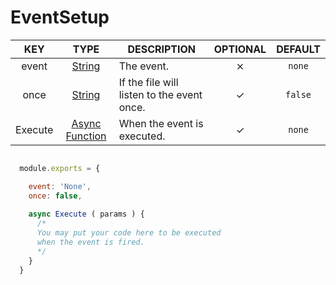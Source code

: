 # EventSetup

| KEY | TYPE | DESCRIPTION | OPTIONAL | DEFAULT |
| :-: | :--: | ----------- | :------: | :-----: |
| event | [String](https://developer.mozilla.org/en-US/docs/Web/JavaScript/Reference/Global_Objects/String) | The event. | ⨯ | `none` |
| once | [String](https://developer.mozilla.org/en-US/docs/Web/JavaScript/Reference/Global_Objects/String) | If the file will listen to the event once. | ✓ | `false` | 
| Execute | [Async Function](https://developer.mozilla.org/en-US/docs/Web/JavaScript/Reference/Statements/async_function) | When the event is executed. | ✓ | `none` |


```js

  module.exports = {

    event: 'None',
    once: false,
  
    async Execute ( params ) {
      /*
      You may put your code here to be executed
      when the event is fired.
      */
    }
  }

```